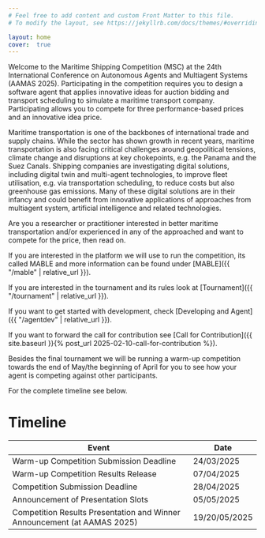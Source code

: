 ```yaml
---
# Feel free to add content and custom Front Matter to this file.
# To modify the layout, see https://jekyllrb.com/docs/themes/#overriding-theme-defaults

layout: home
cover:  true
---
```


Welcome to the Maritime Shipping Competition (MSC) at the 24th International Conference on Autonomous Agents and Multiagent Systems (AAMAS 2025).
Participating in the competition requires you to design a software agent that applies innovative ideas for auction bidding and transport scheduling to simulate a maritime transport company.
Participating allows you to compete for three performance-based prices and an innovative idea price.

Maritime transportation is one of the backbones of international trade and supply chains.
While the sector has shown growth in recent years, maritime transportation is also facing critical challenges around geopolitical tensions, climate change and disruptions at key chokepoints, e.g. the Panama and the Suez Canals.
Shipping companies are investigating digital solutions, including digital twin and multi-agent technologies, to improve fleet utilisation, e.g. via transportation scheduling, to reduce costs but also greenhouse gas emissions.
Many of these digital solutions are in their infancy and could benefit from innovative applications of approaches from multiagent system, artificial intelligence and related technologies.

Are you a researcher or practitioner interested in better maritime transportation and/or experienced in any of the approached and want to compete for the price, then read on.

If you are interested in the platform we will use to run the competition, its called MABLE and more information can be found under [MABLE]({{ "/mable" | relative_url }}).

If you are interested in the tournament and its rules look at [Tournament]({{ "/tournament" | relative_url }}).

If you want to get started with development, check [Developing and Agent]({{ "/agentdev" | relative_url }}).

If you want to forward the call for contribution see [Call for Contribution]({{ site.baseurl }}{% post_url 2025-02-10-call-for-contribution %}).

Besides the final tournament we will be running a warm-up competition towards the end of May/the beginning of April for you to see how your agent is competing against other participants.

For the complete timeline see below.

# Timeline

| Event									 | Date	 |
| ------------------------------------------------------------------------------ | -----------   |
| Warm-up Competition Submission Deadline					 | 24/03/2025    |
| Warm-up Competition Results Release						 | 07/04/2025    |
| Competition Submission Deadline						 | 28/04/2025    |
| Announcement of Presentation Slots						 | 05/05/2025    |
| Competition Results Presentation and Winner Announcement (at AAMAS 2025)	 | 19/20/05/2025 |
